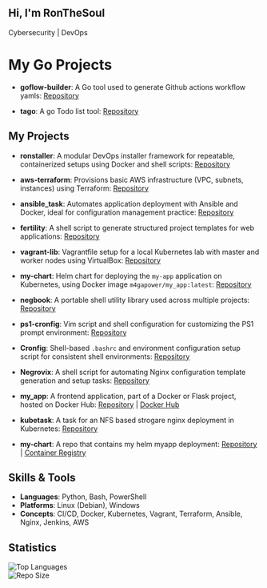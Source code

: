 ## Hi, I'm RonTheSoul

Cybersecurity | DevOps

# My Go Projects

- **goflow-builder**: A Go tool used to generate Github actions workflow yamls: [Repository](https://github.com/ronthesoul/goflow-builder/tree/v1.0.49)

-  **tago**: A go Todo list tool: [Repository](https://github.com/ronthesoul/tago)


## My Projects


  
- **ronstaller**: A modular DevOps installer framework for repeatable, containerized setups using Docker and shell scripts: [Repository](https://github.com/ronthesoul/ronstaller)

- **aws-terraform**: Provisions basic AWS infrastructure (VPC, subnets, instances) using Terraform: [Repository](https://github.com/ronthesoul/aws-terraform)

- **ansible_task**: Automates application deployment with Ansible and Docker, ideal for configuration management practice: [Repository](https://github.com/ronthesoul/ansible_task)

- **fertility**: A shell script to generate structured project templates for web applications: [Repository](https://github.com/ronthesoul/fertility)

- **vagrant-lib**: Vagrantfile setup for a local Kubernetes lab with master and worker nodes using VirtualBox: [Repository](https://github.com/ronthesoul/vagrant-lib)

- **my-chart**: Helm chart for deploying the `my-app` application on Kubernetes, using Docker image `m4gapower/my_app:latest`: [Repository](https://github.com/ronthesoul/my-chart)

- **negbook**: A portable shell utility library used across multiple projects: [Repository](https://github.com/ronthesoul/negbook)

- **ps1-cronfig**: Vim script and shell configuration for customizing the PS1 prompt environment: [Repository](https://github.com/ronthesoul/ps1-cronfig)

- **Cronfig**: Shell-based `.bashrc` and environment configuration setup script for consistent shell environments: [Repository](https://github.com/ronthesoul/Cronfig)

- **Negrovix**: A shell script for automating Nginx configuration template generation and setup tasks: [Repository](https://github.com/ronthesoul/Negrovix)

- **my_app**: A frontend application, part of a Docker or Flask project, hosted on Docker Hub: [Repository](https://github.com/ronthesoul/my_app) | [Docker Hub](https://hub.docker.com/repository/docker/m4gapower/my_app/general)

- **kubetask**: A task for an NFS based strogare nginx deployment in Kubernetes: [Repository](https://github.com/ronthesoul/kubetask) 

- **my-chart**: A repo that contains my helm myapp deployment: [Repository](https://github.com/ronthesoul/my-chart) | [Container Registry](https://github.com/ronthesoul/my-chart/pkgs/container/helm-charts%2Fmy-app)

## Skills & Tools

- **Languages**: Python, Bash, PowerShell
- **Platforms**: Linux (Debian), Windows
- **Concepts**: CI/CD, Docker, Kubernetes, Vagrant, Terraform, Ansible, Nginx, Jenkins, AWS

## Statistics

![Top Languages](https://github-readme-stats.vercel.app/api/top-langs/?username=ronthesoul&layout=compact)  
![Repo Size](https://github-readme-stats.vercel.app/api?username=ronthesoul&show=repos)
